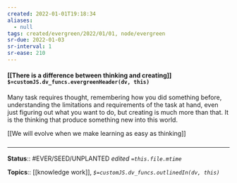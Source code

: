 ```yaml
---
created: 2022-01-01T19:18:34 
aliases:
  - null
tags: created/evergreen/2022/01/01, node/evergreen
sr-due: 2022-01-03
sr-interval: 1
sr-ease: 210
---
```


#### [[There is a difference between thinking and creating]] `$=customJS.dv_funcs.evergreenHeader(dv, this)`

Many task requires thought, remembering how you did something before, understanding the limitations and requirements of the task at hand, even just figuring out what you want to do, but creating is much more than that. It is the thinking that produce something new into this world.

 [[We will evolve when we make learning as easy as thinking]]

### <hr class="footnote"/>

**Status**:: #EVER/SEED/UNPLANTED
*edited `=this.file.mtime`*

**Topics**:: [[knowledge work]], 
*`$=customJS.dv_funcs.outlinedIn(dv, this)`*


